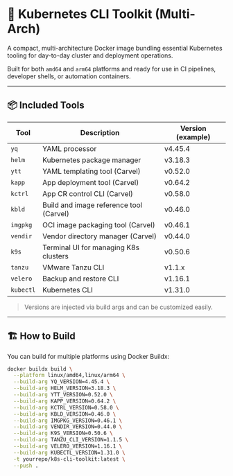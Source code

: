 # 🧰 Kubernetes CLI Toolkit (Multi-Arch)

A compact, multi-architecture Docker image bundling essential Kubernetes tooling for day-to-day cluster and deployment operations.

Built for both `amd64` and `arm64` platforms and ready for use in CI pipelines, developer shells, or automation containers.

---

## 📦 Included Tools

| Tool       | Description                              | Version (example) |
|------------|------------------------------------------|-------------------|
| `yq`       | YAML processor                           | v4.45.4           |
| `helm`     | Kubernetes package manager               | v3.18.3           |
| `ytt`      | YAML templating tool (Carvel)            | v0.52.0           |
| `kapp`     | App deployment tool (Carvel)             | v0.64.2           |
| `kctrl`    | App CR control CLI (Carvel)              | v0.58.0           |
| `kbld`     | Build and image reference tool (Carvel)  | v0.46.0           |
| `imgpkg`   | OCI image packaging tool (Carvel)        | v0.46.1           |
| `vendir`   | Vendor directory manager (Carvel)        | v0.44.0           |
| `k9s`      | Terminal UI for managing K8s clusters    | v0.50.6           |
| `tanzu`    | VMware Tanzu CLI                         | v1.1.x            |
| `velero`   | Backup and restore CLI                   | v1.16.1           |
| `kubectl`  | Kubernetes CLI                           | v1.31.0           |

> Versions are injected via build args and can be customized easily.

---

## 🏗️ How to Build

You can build for multiple platforms using Docker Buildx:

```bash
docker buildx build \
  --platform linux/amd64,linux/arm64 \
  --build-arg YQ_VERSION=4.45.4 \
  --build-arg HELM_VERSION=3.18.3 \
  --build-arg YTT_VERSION=0.52.0 \
  --build-arg KAPP_VERSION=0.64.2 \
  --build-arg KCTRL_VERSION=0.58.0 \
  --build-arg KBLD_VERSION=0.46.0 \
  --build-arg IMGPKG_VERSION=0.46.1 \
  --build-arg VENDIR_VERSION=0.44.0 \
  --build-arg K9S_VERSION=0.50.6 \
  --build-arg TANZU_CLI_VERSION=1.1.5 \
  --build-arg VELERO_VERSION=1.16.1 \
  --build-arg KUBECTL_VERSION=1.31.0 \
  -t yourrepo/k8s-cli-toolkit:latest \
  --push .
```
